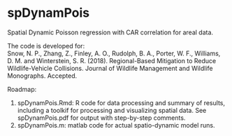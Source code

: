 # spDynamPois
Spatial Dynamic Poisson regression with CAR correlation for areal data.

The code is developed for:  
Snow, N. P., Zhang, Z., Finley, A. O., Rudolph, B. A., Porter, W. F., Williams, D. M. and Winterstein, S. R. (2018). Regional-Based Mitigation to Reduce Wildlife-Vehicle Collisions.  Journal of Wildlife Management and Wildlife Monographs. Accepted.

Roadmap: 
1. spDynamPois.Rmd: R code for data processing and summary of results, including a toolkif for processing and visualizing spatial data. See spDynamPois.pdf for output with step-by-step comments.  
2. spDynamPois.m: matlab code for actual spatio-dynamic model runs. 
